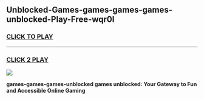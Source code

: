 
## Unblocked-Games-games-games-games-unblocked-Play-Free-wqr0l
<h3>
<a href="https://premium76.site?title=games-games-games-unblocked&ref=18A">CLICK TO PLAY</a></h3>
<hr>

<h3>
<a href="https://premium76.site?title=games-games-games-unblocked&ref=18A">CLICK 2 PLAY</a>
  
</h3>

<a href="https://premium76.site?title=games-games-games-unblocked&ref=18A"><img src="https://clearcache.store/games.png"></a>


**games-games-games-unblocked games unblocked: Your Gateway to Fun and Accessible Online Gaming**
